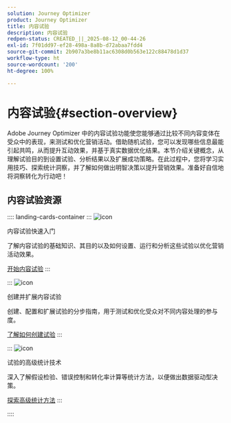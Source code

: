 ```yaml
---
solution: Journey Optimizer
product: Journey Optimizer
title: 内容试验
description: 内容试验
redpen-status: CREATED_||_2025-08-12_00-44-26
exl-id: 7f01dd97-ef28-498a-8a8b-d72abaa7fdd4
source-git-commit: 2b907a3be8b11ac6308d0b563e122c88478d1d37
workflow-type: ht
source-wordcount: '200'
ht-degree: 100%

---
```


# 内容试验{#section-overview}

Adobe Journey Optimizer 中的内容试验功能使您能够通过比较不同内容变体在受众中的表现，来测试和优化营销活动。借助随机试验，您可以发现哪些信息最能引起共鸣，从而提升互动效果，并基于真实数据优化结果。本节介绍关键概念，从理解试验目的到设置试验、分析结果以及扩展成功策略。在此过程中，您将学习实用技巧、探索统计洞察，并了解如何做出明智决策以提升营销效果。准备好自信地将洞察转化为行动吧！

## 内容试验资源

:::: landing-cards-container
:::
![icon](https://cdn.experienceleague.adobe.com/icons/circle-play.svg)

内容试验快速入门

了解内容试验的基础知识、其目的以及如何设置、运行和分析这些试验以优化营销活动效果。

[开始内容试验](../using/content-management/get-started-experiment.md)
:::

:::
![icon](https://cdn.experienceleague.adobe.com/icons/list-check.svg)

创建并扩展内容试验

创建、配置和扩展试验的分步指南，用于测试和优化受众对不同内容处理的参与度。

[了解如何创建试验](../using/content-management/content-experiment.md)
:::

:::
![icon](https://cdn.experienceleague.adobe.com/icons/chart-line.svg)

试验的高级统计技术

深入了解假设检验、错误控制和转化率计算等统计方法，以便做出数据驱动型决策。

[探索高级统计方法](technotes-landing-page.md)
:::

::::
